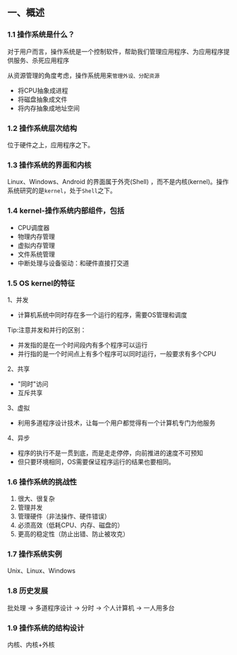 ## 一、概述

### 1.1 操作系统是什么？

对于用户而言，操作系统是一个控制软件，帮助我们管理应用程序、为应用程序提供服务、杀死应用程序

从资源管理的角度考虑，操作系统用来`管理外设、分配资源`

- 将CPU抽象成进程
- 将磁盘抽象成文件
- 将内存抽象成地址空间

### 1.2 操作系统层次结构

位于硬件之上，应用程序之下。

### 1.3 操作系统的界面和内核

Linux、Windows、Android 的界面属于外壳(Shell) ，而不是内核(kernel)。操作系统研究的是`kernel`，处于`Shell`之下。

### 1.4 kernel-操作系统内部组件，包括

*   CPU调度器
*   物理内存管理
*   虚拟内存管理
*   文件系统管理
*   中断处理与设备驱动：和硬件直接打交道

### 1.5 OS kernel的特征

1、并发
- 计算机系统中同时存在多一个运行的程序，需要OS管理和调度

Tip:注意并发和并行的区别：
- 并发指的是在一个时间段内有多个程序可以运行 
- 并行指的是一个时间点上有多个程序可以同时运行，一般要求有多个CPU

2、共享
- "同时"访问
- 互斥共享

3、虚拟
- 利用多道程序设计技术，让每一个用户都觉得有一个计算机专门为他服务

4、异步
- 程序的执行不是一贯到底，而是走走停停，向前推进的速度不可预知
- 但只要环境相同，OS需要保证程序运行的结果也要相同。

### 1.6 操作系统的挑战性
1. 很大、很复杂
2. 管理并发
3. 管理硬件（非法操作、硬件错误）
4. 必须高效（低耗CPU、内存、磁盘的）
5. 更高的稳定性（防止出错、防止被攻克）

### 1.7 操作系统实例

Unix、Linux、Windows

### 1.8 历史发展

批处理 -> 多道程序设计 -> 分时 -> 个人计算机 -> 一人用多台 

### 1.9 操作系统的结构设计

内核、内核+外核






